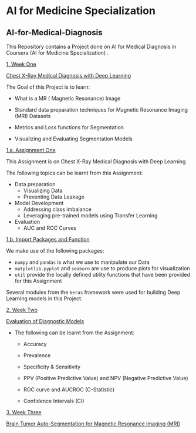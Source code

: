 # AI for Medicine Specialization

## AI-for-Medical-Diagnosis

This Repository contains a Project done on AI for Medical Diagnosis in Coursera (AI for Medicine Specialization) .

[1. Week One](#1)

 [ Chest X-Ray Medical Diagnosis with Deep Learning](#A)


The Goal of this Project is to learn:

* What is a MR ( Magnetic Resonance)  Image

* Standard data preparation techniques for Magnetic Resonance Imaging (MRI) Datasets

* Metrics and Loss functions for Segmentation

* Visualizing and Evaluating Segmentation Models

[1.a. Assignment One](#1a)

This Assignment is on Chest X-Ray Medical Diagnosis with Deep Learning 

 The following topics can be learnt from this Assignment: 

- Data preparation
  - Visualizing Data
  - Preventing Data Leakage
- Model Development
  - Addressing class imbalance
  - Leveraging pre-trained models using Transfer Learning
- Evaluation
  - AUC and ROC Curves
  
  
 [1.b. Import Packages and Function](#1b)
 
 We  make use of the following packages:
 
- `numpy` and `pandas` is what we use to manipulate our Data
- `matplotlib.pyplot` and `seaborn` are use to produce plots for visualization
- `util`  provide the locally defined utility functions that have been provided for this Assignment

Several modules from the `keras` framework were used  for building Deep Learning models in this Project.
 
[2. Week Two](#2)


 [Evaluation of Diagnostic Models](#B)
 
 * The following can be learnt from the   Assignment:
 
   * Accuracy
   
   * Prevalence
   
   * Specificity & Sensitivity
   
   * PPV (Positive Predictive Value) and NPV (Negative Predictive Value)
   
   * ROC curve and AUCROC (C-Statistic)

   * Confidence Intervals (CI)

[3. Week Three](#3)

  [Brain Tumor Auto-Segmentation for Magnetic Resonance Imaging (MRI)](#C)

 
